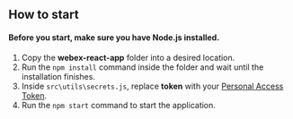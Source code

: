## How to start
#### Before you start, make sure you have Node.js installed.

1. Copy the **webex-react-app** folder into a desired location.
2. Run the ``npm install`` command inside the folder and wait until the installation finishes.
3. Inside ``src\utils\secrets.js``, replace **token** with your [Personal Access Token](https://developer.webex.com/docs/api/getting-started).
4. Run the ``npm start`` command to start the application.